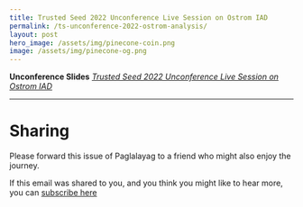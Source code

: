 ```yaml
---
title: Trusted Seed 2022 Unconference Live Session on Ostrom IAD
permalink: /ts-unconference-2022-ostrom-analysis/
layout: post
hero_image: /assets/img/pinecone-coin.png
image: /assets/img/pinecone-og.png
---
```


**Unconference Slides** *[Trusted Seed 2022 Unconference Live Session on Ostrom IAD](/assets/pdf/TS-Unconference-Slides_Ostrom-IAD.pdf)*

---

# Sharing

Please forward this issue of Paglalayag to a friend who might also enjoy the journey.

If this email was shared to you, and you think you might like to hear more, you can [subscribe here](https://ck.paglalayag.net/)